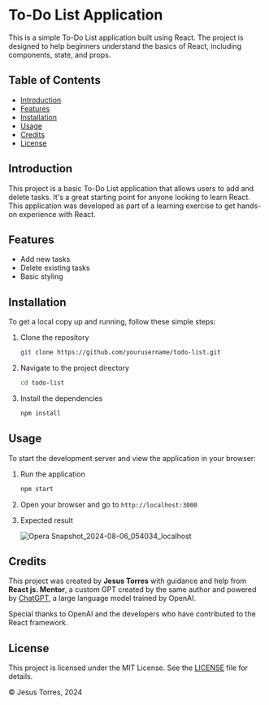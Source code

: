 # To-Do List Application

This is a simple To-Do List application built using React. The project is designed to help beginners understand the basics of React, including components, state, and props.

## Table of Contents
- [Introduction](#introduction)
- [Features](#features)
- [Installation](#installation)
- [Usage](#usage)
- [Credits](#credits)
- [License](#license)

## Introduction
This project is a basic To-Do List application that allows users to add and delete tasks. It's a great starting point for anyone looking to learn React. This application was developed as part of a learning exercise to get hands-on experience with React.

## Features
- Add new tasks
- Delete existing tasks
- Basic styling

## Installation
To get a local copy up and running, follow these simple steps:

1. Clone the repository
    ```bash
    git clone https://github.com/yourusername/todo-list.git
    ```
2. Navigate to the project directory
    ```bash
    cd todo-list
    ```
3. Install the dependencies
    ```bash
    npm install
    ```

## Usage
To start the development server and view the application in your browser:

1. Run the application
    ```bash
    npm start
    ```
2. Open your browser and go to `http://localhost:3000`
3. Expected result

   
   ![Opera Snapshot_2024-08-06_054034_localhost](https://github.com/user-attachments/assets/90e12a69-b824-4a3e-8d70-5334b3a40792)


## Credits
This project was created by **Jesus Torres** with guidance and help from **React js. Mentor**, a custom GPT created by the same author and powered by [ChatGPT](https://www.openai.com/chatgpt), a large language model trained by OpenAI.


Special thanks to OpenAI and the developers who have contributed to the React framework.

## License
This project is licensed under the MIT License. See the [LICENSE](LICENSE) file for details.

© Jesus Torres, 2024
